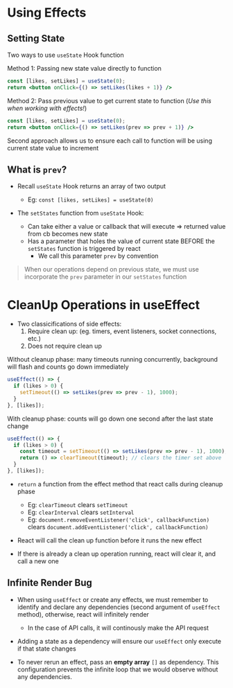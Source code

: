 # Using Effects

## Setting State

Two ways to use `useState` Hook function

Method 1: Passing new state value directly to function
```jsx
const [likes, setLikes] = useState(0);
return <button onClick={() => setLikes(likes + 1)} />
```

Method 2: Pass previous value to get current state to function (*Use this when working with effects!*)
```jsx
const [likes, setLikes] = useState(0);
return <button onClick={() => setLikes(prev => prev + 1)} />
```

Second approach allows us to ensure each call to function will be using current state value to increment

## What is `prev`?

* Recall `useState` Hook returns an array of two output
  * Eg: `const [likes, setLikes] = useState(0)`

* The `setStates` function from `useState` Hook:
  * Can take either a value or callback that will execute => returned value from cb becomes new state
  * Has a parameter that holes the value of current state BEFORE the `setStates` function is triggered by react
    * We call this parameter `prev` by convention

> When our operations depend on previous state, we must use incorporate the `prev` parameter in our `setStates` function

# CleanUp Operations in useEffect

* Two classicifications of side effects:
  1. Require clean up: (eg. timers, event listeners, socket connections, etc.)
  2. Does not require clean up

Without cleanup phase: many timeouts running concurrently, background will flash and counts go down immediately
```jsx
useEffect(() => {
  if (likes > 0) {
    setTimeout(() => setLikes(prev => prev - 1), 1000);
  }
}, [likes]);
```


With cleanup phase: counts will go down one second after the last state change
```jsx
useEffect(() => {
  if (likes > 0) {
    const timeout = setTimeout(() => setLikes(prev => prev - 1), 1000);
    return () => clearTimeout(timeout); // clears the timer set above
  }
}, [likes]);
```

* `return` a function from the effect method that react calls during cleanup phase
  * Eg: `clearTimeout` clears `setTimeout`
  * Eg: `clearInterval` clears `setInterval`
  * Eg: `document.removeEventListener('click', callbackFunction)` clears `document.addEventListener('click', callbackFunction)`

* React will call the clean up function before it runs the new effect

* If there is already a clean up operation running, react will clear it, and call a new one

## Infinite Render Bug

* When using `useEffect` or create any effects, we must remember to identify and declare any dependencies (second argument of `useEffect` method), otherwise, react will infinitely render
  * In the case of API calls, it will continously make the API request

* Adding a state as a dependency will ensure our `useEffect` only execute if that state changes

* To never rerun an effect, pass an **empty array** `[]` as dependency. This configuration prevents the infinite loop that we would observe without any dependencies.
